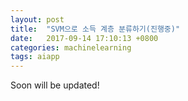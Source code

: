 ```yaml
---
layout: post
title:  "SVM으로 소득 계층 분류하기(진행중)"
date:   2017-09-14 17:10:13 +0800
categories: machinelearning
tags: aiapp
---
```

Soon will be updated!